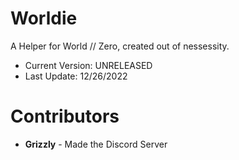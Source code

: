 # Worldie

A Helper for World // Zero, created out of nessessity. 

* Current Version: UNRELEASED
* Last Update: 12/26/2022

# Contributors

* **Grizzly** - Made the Discord Server